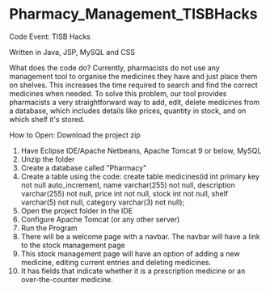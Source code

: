 # Pharmacy_Management_TISBHacks
Code Event: TISB Hacks

Written in Java, JSP, MySQL and CSS

What does the code do?
Currently, pharmacists do not use any management tool to organise the medicines they have and just place them on shelves. This increases the time required to search and find the correct medicines when needed. To solve this problem, our tool provides pharmacists a very straightforward way to add, edit, delete medicines from a database, which includes details like prices, quantity in stock, and on which shelf it's stored.

How to Open:
Download the project zip
1. Have Eclipse IDE/Apache Netbeans, Apache Tomcat 9 or below, MySQL
2. Unzip the folder
3. Create a database called "Pharmacy"
4. Create a table using the code:
   create table medicines(id int primary key not null auto_increment, name varchar(255) not null, description varchar(255) not null, price int not null, stock int not null, shelf varchar(5) not null, category varchar(3) not null);
5. Open the project folder in the IDE
6. Configure Apache Tomcat (or any other server)
7. Run the Program
8. There will be a welcome page with a navbar. The navbar will have a link to the stock management page
9. This stock management page will have an option of adding a new medicine, editing current entries and deleting medicines.
10. It has fields that indicate whether it is a prescription medicine or an over-the-counter medicine.

